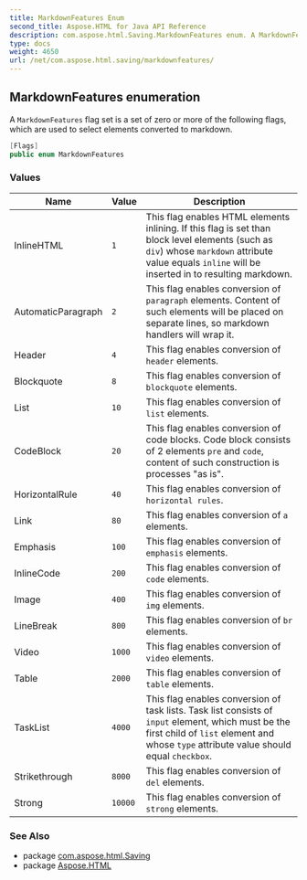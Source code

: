 ```yaml
---
title: MarkdownFeatures Enum
second_title: Aspose.HTML for Java API Reference
description: com.aspose.html.Saving.MarkdownFeatures enum. A MarkdownFeatures flag set is a set of zero or more of the following flags which are used to select elements converted to markdown
type: docs
weight: 4650
url: /net/com.aspose.html.saving/markdownfeatures/
---
```

## MarkdownFeatures enumeration

A `MarkdownFeatures` flag set is a set of zero or more of the following flags, which are used to select elements converted to markdown.

```java
[Flags]
public enum MarkdownFeatures
```

### Values

| Name | Value | Description |
| --- | --- | --- |
| InlineHTML | `1` | This flag enables HTML elements inlining. If this flag is set than block level elements (such as `div`) whose `markdown` attribute value equals `inline` will be inserted in to resulting markdown. |
| AutomaticParagraph | `2` | This flag enables conversion of `paragraph` elements. Content of such elements will be placed on separate lines, so markdown handlers will wrap it. |
| Header | `4` | This flag enables conversion of `header` elements. |
| Blockquote | `8` | This flag enables conversion of `blockquote` elements. |
| List | `10` | This flag enables conversion of `list` elements. |
| CodeBlock | `20` | This flag enables conversion of code blocks. Code block consists of 2 elements `pre` and `code`, content of such construction is processes "as is". |
| HorizontalRule | `40` | This flag enables conversion of `horizontal rules`. |
| Link | `80` | This flag enables conversion of `a` elements. |
| Emphasis | `100` | This flag enables conversion of `emphasis` elements. |
| InlineCode | `200` | This flag enables conversion of `code` elements. |
| Image | `400` | This flag enables conversion of `img` elements. |
| LineBreak | `800` | This flag enables conversion of `br` elements. |
| Video | `1000` | This flag enables conversion of `video` elements. |
| Table | `2000` | This flag enables conversion of `table` elements. |
| TaskList | `4000` | This flag enables conversion of task lists. Task list consists of `input` element, which must be the first child of `list` element and whose `type` attribute value should equal `checkbox`. |
| Strikethrough | `8000` | This flag enables conversion of `del` elements. |
| Strong | `10000` | This flag enables conversion of `strong` elements. |

### See Also

* package [com.aspose.html.Saving](../../com.aspose.html.saving/)
* package [Aspose.HTML](../../)
